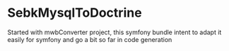 SebkMysqlToDoctrine
===================

Started with mwbConverter project, this symfony bundle intent to adapt it easily for symfony and go a bit so far in code generation
